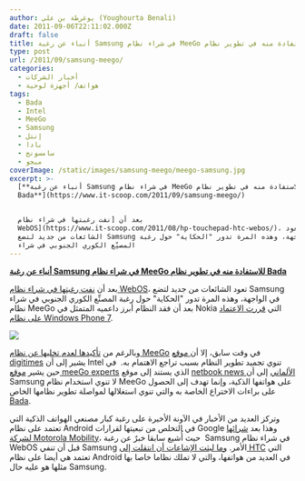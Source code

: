 ```yaml
---
author: يوغرطة بن علي (Youghourta Benali)
date: 2011-09-06T22:11:02.000Z
draft: false
title: أنباء عن رغبة Samsung في شراء نظام MeeGo للاستفادة منه في تطوير نظام Bada
type: post
url: /2011/09/samsung-meego/
categories:
  - أخبار الشركات
  - هواتف/ أجهزة لوحية
tags:
  - Bada
  - Intel
  - MeeGo
  - Samsung
  - إنتل
  - بادا
  - سامسونج
  - ميجو
coverImage: /static/images/samsung-meego/meego-samsung.jpg
excerpt: >-
  [**أنباء عن رغبة Samsung في شراء نظام MeeGo للاستفادة منه في تطوير نظام
  Bada**](https://www.it-scoop.com/2011/09/samsung-meego/)


  بعد أن [نفت رغبتها في شراء نظام
  WebOS](https://www.it-scoop.com/2011/08/hp-touchepad-htc-webos/)، تعود
  الشائعات من جديد لتضع Samsung في الواجهة، وهذه المرة تدور "الحكاية" حول رغبة
  المصنِّع الكوري الجنوبي في شراء
---
```

[**أنباء عن رغبة Samsung في شراء نظام MeeGo للاستفادة منه في تطوير نظام Bada**](https://www.it-scoop.com/2011/09/samsung-meego/)

بعد أن [نفت رغبتها في شراء نظام WebOS](https://www.it-scoop.com/2011/08/hp-touchepad-htc-webos/)، تعود الشائعات من جديد لتضع Samsung في الواجهة، وهذه المرة تدور "الحكاية" حول رغبة المصنِّع الكوري الجنوبي في شراء نظام MeeGo بعد أن فقد النظام أبرز داعميه المتمثل في Nokia التي [قررت الاعتماد على نظام Windows Phone 7](../2011/02/nokia-microsoft-windows-phone-7/).

![](/static/images/samsung-meego/meego-samsung.jpg)

وبالرغم من [تأكيدها لعدم تخليها عن نظام MeeGo](../2011/02/intel-defends-meego-nokia-defection/) في وقت سابق، إلا أن[ موقع digitimes](http://www.digitimes.com/news/a20110901PD217.html) يشير إلى أن Intel تنوي تجميد تطوير النظام بسبب تراجع الاهتمام به.  في حين يشير [موقع meeGo experts](http://www.meegoexperts.com/2011/09/samsung-meego-superpower-intel/) الذي يستند إلى موقع [netbook news الألماني](http://www.netbooknews.de/49018/intel-gibt-meego-samsung-uebernimmt/) إلى أن Samsung لا تنوي استخدام نظام MeeGo على هواتفها الذكية، وإنما تهدف إلى الحصول على براءات الاختراع الخاصة به والتي تنوي استغلالها لمواصلة تطوير نظامها الخاص [Bada](https://www.it-scoop.com/tag/bada/).

وتركز العديد من الأخبار في الآونة الأخيرة على رغبة كبار مصنعي الهواتف الذكية التي تعتمد على نظام Android في التخلص من تبعيتها لقرارات Google وهذا بعد [شرائها لشركة Motorola Mobility](../2011/08/google-motorola-mobility/)، حيث أُشيع سابقا خبرٌ عن رغبة  Samsung في شراء نظام WebOS قبل أن تنفي Samsung الأمر. [وما لبثت الإشاعات أن انتقلت إلى HTC](https://www.it-scoop.com/2011/08/hp-touchepad-htc-webos/) التي تعتمد هي أيضا على نظام Android في العديد من هواتفها، والتي لا تملك نظاما خاصا بها مثلها هو عليه حال Samsung.
